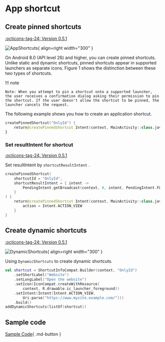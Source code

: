 # App shortcut

## Create pinned shortcuts

[:octicons-tag-24: Version 0.5.1](https://sakurajimamaii.github.io/AVE-DOC/version/tools/#051)

![AppShortcuts](../img/app_shortcuts.png){ align=right width="300" }

On Android 8.0 (API level 26) and higher, you can create pinned shortcuts. Unlike static and dynamic shortcuts, pinned shortcuts appear in supported launchers as separate icons. Figure 1 shows the distinction between these two types of shortcuts.

!!! note  
    
    Note: When you attempt to pin a shortcut onto a supported launcher, the user receives a confirmation dialog asking their permission to pin the shortcut. If the user doesn't allow the shortcut to be pinned, the launcher cancels the request.

The following example shows you how to create an application shortcut.

```kotlin
createPinnedShortcut("OnlyId") {
    return@createPinnedShortcut Intent(context, MainActivity::class.java)
}
```

### Set resultIntent for shortcut

[:octicons-tag-24: Version 0.5.1](https://sakurajimamaii.github.io/AVE-DOC/version/tools/#051)

Set resultIntent by `shortcutResultIntent` .

```kotlin
createPinnedShortcut(
    shortcutId = "OnlyId",
    shortcutResultIntent = { intent ->
        PendingIntent.getBroadcast(context, 0, intent, PendingIntent.FLAG_IMMUTABLE)
    }
) {
    return@createPinnedShortcut Intent(context, MainActivity::class.java).apply {
        action = Intent.ACTION_VIEW
    }
}
```

## Create dynamic shortcuts

[:octicons-tag-24: Version 0.5.1](https://sakurajimamaii.github.io/AVE-DOC/version/tools/#051)

![DynamicShortcuts](../img/dynamic_shortcuts.png){ align=right width="300" }

Using `DynamicShortcuts` to create dynamic shortcuts.

```kotlin
val shortcut = ShortcutInfoCompat.Builder(context, "OnlyId")
    .setShortLabel("Website")
    .setLongLabel("Open the website")
    .setIcon(IconCompat.createWithResource(
        context, R.drawable.ic_launcher_foreground))
    .setIntent(Intent(Intent.ACTION_VIEW,
        Uri.parse("https://www.mysite.example.com/")))
    .build()
addDynamicShortcuts(listOf(shortcut))
```

## Sample code

[Sample Code](https://github.com/SakurajimaMaii/Android-Vast-Extension/blob/develop/app-compose/src/main/kotlin/com/ave/vastgui/appcompose/example/AppShortcuts.kt){ .md-button }
